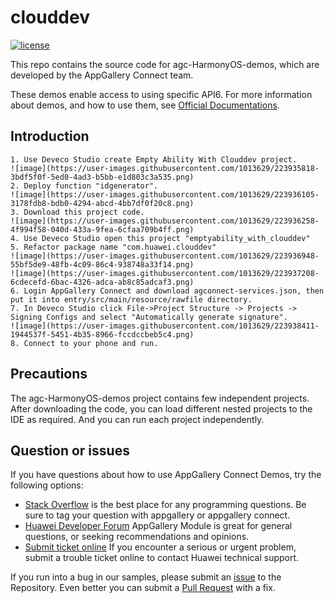 # clouddev
[![license](https://img.shields.io/badge/license-Apache--2.0-green)](./LICENCE)

This repo contains the source code for agc-HarmonyOS-demos, which are developed by the AppGallery Connect team.

These demos enable access to using specific API6. For more information
about demos, and how to use them, see
[Official Documentations](https://developer.huawei.com/consumer/en/doc/development/AppGallery-connect-Guides/agc-get-started-harmonyos-0000001184684961).


## Introduction
    1. Use Deveco Studio create Empty Ability With Clouddev project.
    ![image](https://user-images.githubusercontent.com/1013629/223935818-3bdf5f0f-5ed0-4ad3-b5bb-e1d803c3a535.png)
    2. Deploy function "idgenerator".
    ![image](https://user-images.githubusercontent.com/1013629/223936105-3178fdb8-bdb0-4294-abcd-4bb7df0f20c8.png)
    3. Download this project code.
    ![image](https://user-images.githubusercontent.com/1013629/223936258-4f994f58-040d-433a-9fea-6cfaa709b4ff.png)
    4. Use Deveco Studio open this project "emptyability_with_clouddev"
    5. Refactor package name "com.huawei.clouddev"
    ![image](https://user-images.githubusercontent.com/1013629/223936948-55bf5de9-48fb-4c09-86c4-938748a33f14.png)
    ![image](https://user-images.githubusercontent.com/1013629/223937208-6cdecefd-6bac-4326-adca-ab8c85adcaf3.png)
    6. Login AppGallery Connect and download agconnect-services.json, then put it into entry/src/main/resource/rawfile directory.
    7. In Deveco Studio click File->Project Structure -> Projects -> Signing Configs and select "Automatically generate signature".
    ![image](https://user-images.githubusercontent.com/1013629/223938411-1944537f-5451-4b35-8966-fccdccbeb5c4.png)
    8. Connect to your phone and run.

## Precautions
The agc-HarmonyOS-demos project contains few independent projects. After downloading the code, you can load different nested projects to the IDE as required. And you can run each project independently.

## Question or issues
If you have questions about how to use AppGallery Connect Demos, try the following options:
* [Stack Overflow](https://stackoverflow.com/questions/tagged/appgallery) is the best place for any programming questions. Be sure to tag your question with appgallery or appgallery connect.
* [Huawei Developer Forum](https://forums.developer.huawei.com/forumPortal/en/home?fid=0101188387844930001) AppGallery Module is great for general questions, or seeking recommendations and opinions.
* [Submit ticket online](https://developer.huawei.com/consumer/en/support/feedback/#/) If you encounter a serious or urgent problem, submit a trouble ticket online to contact Huawei technical support.

If you run into a bug in our samples, please submit an [issue](https://github.com/AppGalleryConnect/agc-android-demos/issues) to the Repository. Even better you can submit a [Pull Request](https://github.com/AppGalleryConnect/agc-android-demos/pulls) with a fix.
